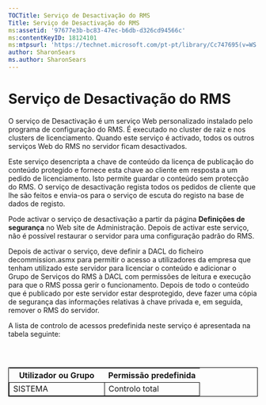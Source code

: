 ```yaml
---
TOCTitle: Serviço de Desactivação do RMS
Title: Serviço de Desactivação do RMS
ms:assetid: '97677e3b-bc83-47ec-b6db-d326cd94566c'
ms:contentKeyID: 18124101
ms:mtpsurl: 'https://technet.microsoft.com/pt-pt/library/Cc747695(v=WS.10)'
author: SharonSears
ms.author: SharonSears
---
```


Serviço de Desactivação do RMS
==============================

O serviço de Desactivação é um serviço Web personalizado instalado pelo programa de configuração do RMS. É executado no cluster de raiz e nos clusters de licenciamento. Quando este serviço é activado, todos os outros serviços Web do RMS no servidor ficam desactivados.

Este serviço desencripta a chave de conteúdo da licença de publicação do conteúdo protegido e fornece esta chave ao cliente em resposta a um pedido de licenciamento. Isto permite guardar o conteúdo sem protecção do RMS. O serviço de desactivação regista todos os pedidos de cliente que lhe são feitos e envia-os para o serviço de escuta do registo na base de dados de registo.

Pode activar o serviço de desactivação a partir da página **Definições de segurança** no Web site de Administração. Depois de activar este serviço, não é possível restaurar o servidor para uma configuração padrão do RMS.

Depois de activar o serviço, deve definir a DACL do ficheiro decommission.asmx para permitir o acesso a utilizadores da empresa que tenham utilizado este servidor para licenciar o conteúdo e adicionar o Grupo de Serviços do RMS à DACL com permissões de leitura e execução para que o RMS possa gerir o funcionamento. Depois de todo o conteúdo que é publicado por este servidor estar desprotegido, deve fazer uma cópia de segurança das informações relativas à chave privada e, em seguida, remover o RMS do servidor.

A lista de controlo de acessos predefinida neste serviço é apresentada na tabela seguinte:

###  

 
<table style="border:1px solid black;">
<colgroup>
<col width="50%" />
<col width="50%" />
</colgroup>
<thead>
<tr class="header">
<th>Utilizador ou Grupo</th>
<th>Permissão predefinida</th>
</tr>
</thead>
<tbody>
<tr class="odd">
<td style="border:1px solid black;">SISTEMA</td>
<td style="border:1px solid black;">Controlo total</td>
</tr>
</tbody>
</table>
